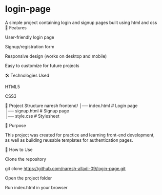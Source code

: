 # login-page
A simple project containing login and signup pages built using html and css
🚀 Features

User-friendly login page

Signup/registration form

Responsive design (works on desktop and mobile)

Easy to customize for future projects

🛠️ Technologies Used

HTML5

CSS3

📂 Project Structure
naresh frontend/
│── index.html       # Login page  
│── signup.html      # Signup page  
│── style.css        # Stylesheet  


🎯 Purpose

This project was created for practice and learning front-end development, as well as building reusable templates for authentication pages.

📌 How to Use

Clone the repository

git clone https://github.com/naresh-alladi-09/login-page.git


Open the project folder

Run index.html in your browser
